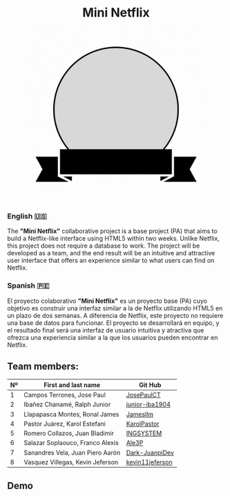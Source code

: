 <h1 align="center">Mini Netflix</h1>

<p align="center"><img width="400px" alt="coding"  src="./animate.gif"></p>

<div>

### English 🇺🇸

<p>
The <b>"Mini Netflix"</b> collaborative project is a base project (PA) that aims to build a Netflix-like interface using HTML5 within two weeks. Unlike Netflix, this project does not require a database to work. The project will be developed as a team, and the end result will be an intuitive and attractive user interface that offers an experience similar to what users can find on Netflix.
</p>

### Spanish 🇵🇪

<p>
El proyecto colaborativo <b>"Mini Netflix"</b> es un proyecto base (PA) cuyo objetivo es construir una interfaz similar a la de Netflix utilizando HTML5 en un plazo de dos semanas. A diferencia de Netflix, este proyecto no requiere una base de datos para funcionar. El proyecto se desarrollará en equipo, y el resultado final será una interfaz de usuario intuitiva y atractiva que ofrezca una experiencia similar a la que los usuarios pueden encontrar en Netflix.
</p>
</div>


## Team members:

|Nº|    First and last name        | Git Hub                                             |
|-| ------------------------------ | --------------------------------------------------- |
|1|Campos Terrones, Jose Paul      |[JosePaulCT](https://github.com/JosePaulCT)          |
|2|Ibañez Chanamé, Ralph Junior    |[junior-iba1904](https://github.com/junior-iba1904)  |
|3|Llapapasca Montes, Ronal James  |[Jamesllm](https://github.com/Jamesllm)              |
|4|Pastor Juárez, Karol Estefani   |[KarolPastor](https://github.com/KarolPastor)        |
|5|Romero Collazos, Juan Bladimir  |[INGSYSTEM](https://github.com/INGSYSTEM)            |
|6|Salazar Soplaouco, Franco Alexis|[Ale3P](https://github.com/Ale3P)                    |
|7|Sanandres Vela, Juan Piero Aarón|[Dark-JuanpiDev](https://github.com/Dark-JuanpiDev)  |
|8|Vasquez Villegas, Kevin Jeferson|[kevin11jeferson](https://github.com/kevin11jeferson)|

## Demo
